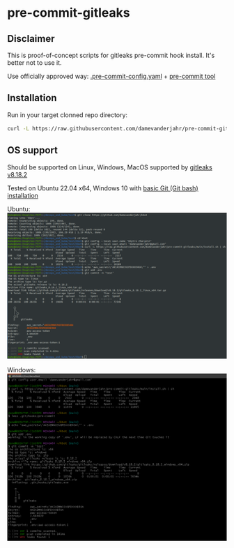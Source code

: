 # pre-commit-gitleaks

## Disclaimer

This is proof-of-concept scripts for gitleaks pre-commit hook install. It's better not to use it.

Use officially approved way: [.pre-commit-config.yaml](https://github.com/gitleaks/gitleaks?tab=readme-ov-file#pre-commit) + [pre-commit tool](https://pre-commit.com/#install)

## Installation

Run in your target clonned repo directory:

```sh
curl -L https://raw.githubusercontent.com/damevanderjahr/pre-commit-gitleaks/main/install.sh | sh
```

## OS support

Should be supported on Linux, Windows, MacOS supported by [gitleaks v8.18.2](https://github.com/gitleaks/gitleaks/releases/tag/v8.18.2)

Tested on Ubuntu 22.04 x64, Windows 10 with [basic Git (Git bash) installation](https://git-scm.com/download/win)

Ubuntu:
![Image](doc/img/linux.png)

Windows:
![Image](doc/img/windows.png)
